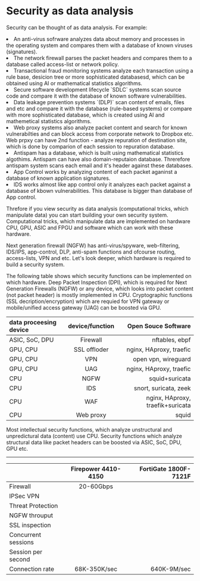 # Security as data analysis
Security can be thought of as data analysis. For example:
<li>An anti-virus sofrware analyzes data about memory and processes in the operating system and compares them with a database of known viruses (signatures).
<li>The network firewall parses the packet headers and compares them to a database called access-list or network policy.
<li>Transactional fraud monitoring systems analyze each transaction using a rule base, desicion tree or more sophisticated databasesd, which can be obtained using AI or mathematical statistics algorithms.
<li>Secure software development lifecycle `SDLC` systems scan source code and compare it with the database of known software vulnerabilities.
<li>Data leakage prevention systems `(DLP)` scan content of emails, files and etc and compare it with the database (rule-based systems) or compare with more sophisticated database, which is created using AI and mathemetical statistics algorithms.
<li>Web proxy systems also analyze packet content and search for known vulnerabilties and can block access from corporate network to Dropbox etc. Web prpxy can have 2nd function - analyze repuration of destination site, which is done by comparion of each session to repuration database.
<li>Antispam has a database, which is built using mathematical statistics algothims. Antispam can have also domain-reputaion database. Threrefore antispam system scans each email and it's header against these databases.
<li>App Control works by analyzing content of each packet aganinst a database of known application signatures.
<li>IDS works almost like app control only it analyzes each packet against a database of kbown vulnerabilities. This database is bigger than database of App control.

Threfore if you view security as data analysis (computational tricks, which manipulate data) you can start building your own security system.
Computational tricks, which manipulate data are implemented on hardware CPU, GPU, ASIC and FPGU and software which can work with these hardware.

Next generation firewall (NGFW) has anti-virus/spyware, web-filtering, IDS/IPS, app-control, DLP, anti-spam functions and ofcourse routing, access-lists, VPN and etc. Let's look deeper, which hardware is required to build a security system.

The following table shows which security functions can be implemented on which hardware.
Deep Packet Inspection (DPI), which is required for Next Generation Firewalls (NGFW) or any device, which looks into packet content (not packet header) is mostly implemented in CPU.
Cryptographic functions (SSL decription/encryption) which are requied for VPN gateway or mobile/unified access gateway (UAG) can be boosted via GPU.

|data proceesing device|device/function    |Open Souce Software              |
|:---------------------|:-----------------:|--------------------------------:|
|ASIC, SoC, DPU        |Firewall           |nftables, ebpf                   |
|GPU, CPU              |SSL offloder       |nginx, HAproxy, traefic          |
|GPU, CPU              |VPN                |open vpn, wireguard              |
|GPU, CPU              |UAG                |nginx, HAproxy, traefic          |
|CPU                   |NGFW               |squid+suricata                   |
|CPU                   |IDS                |snort, suricata, zeek            |
|CPU                   |WAF                |nginx, HAproxy, traefik+suricata |
|CPU                   |Web proxy          |squid                            |

Most intellectual security functions, which analyze unstructural and unpredictural data (content) use CPU. Security functions which analyze structural data like packet headers can be boosted via ASIC, SoC, DPU, GPU etc.

-----

|                       |Firepower 4410-4150    |FortiGate 1800F-7121F|
|:----------------------|:---------------------:|--------------------:|
|Firewall               |20-60Gbps              |                     |
|IPSec VPN              |                       |                     |
|Threat Protection      |                       |                     |
|NGFW throuput          |                       |                     |
|SSL inspection         |                       |                     |
|Concurrent sessions    |                       |                     |
|Session per second     |                       |                     |
|Connection rate        |68K-350K/sec           |640K-9M/sec          |